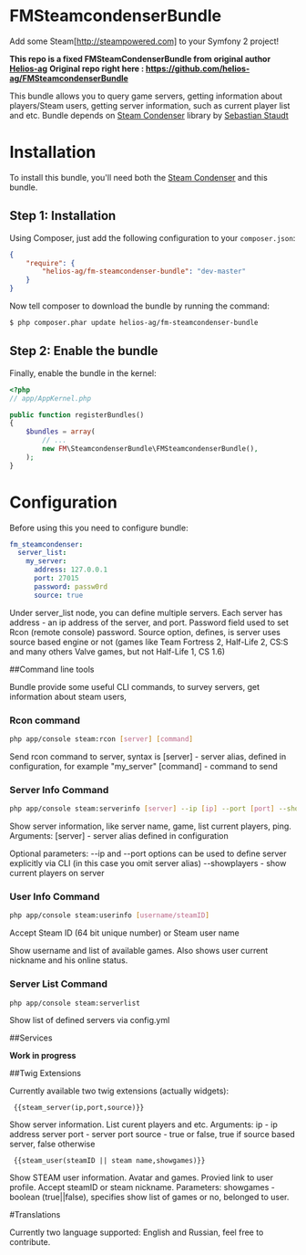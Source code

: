 FMSteamcondenserBundle
======================

Add some Steam[http://steampowered.com] to your Symfony 2 project!

**This repo is a fixed FMSteamCondenserBundle from original author [Helios-ag](https://github.com/helios-ag)**
**Original repo right here : https://github.com/helios-ag/FMSteamcondenserBundle**

This bundle allows you to query game servers, getting information about players/Steam users, getting server information,
such as current player list and etc.
Bundle depends on [Steam Condenser](https://github.com/koraktor/steam-condenser) library by [Sebastian Staudt](https://github.com/koraktor)

# Installation

To install this bundle, you'll need both the [Steam Condenser](https://github.com/koraktor/steam-condenser)
and this bundle.

## Step 1: Installation

Using Composer, just add the following configuration to your `composer.json`:

```json
{
    "require": {
        "helios-ag/fm-steamcondenser-bundle": "dev-master"
    }
}
```

Now tell composer to download the bundle by running the command:

``` bash
$ php composer.phar update helios-ag/fm-steamcondenser-bundle
```

## Step 2: Enable the bundle

Finally, enable the bundle in the kernel:

``` php
<?php
// app/AppKernel.php

public function registerBundles()
{
    $bundles = array(
        // ...
        new FM\SteamcondenserBundle\FMSteamcondenserBundle(),
    );
}
```


# Configuration

Before using this you need to configure bundle:

```yaml
fm_steamcondenser:
  server_list:
    my_server:
      address: 127.0.0.1
      port: 27015
      password: passw0rd
      source: true
```
Under server_list node, you can define multiple servers.
Each server has address - an ip address of the server,
and port. Password field used to set Rcon (remote console) password. Source option, defines, is server uses source based
engine or not (games like Team Fortress 2, Half-Life 2, CS:S and many others Valve games, but not Half-Life 1, CS 1.6)

##Command line tools

Bundle provide some useful CLI commands, to survey servers, get information about steam users,

### Rcon command

```bash
php app/console steam:rcon [server] [command]
```

Send rcon command to server, syntax is
[server] - server alias, defined in configuration, for example "my_server"
[command] - command to send

### Server Info Command

```bash
php app/console steam:serverinfo [server] --ip [ip] --port [port] --showplayers
```

Show server information, like server name, game, list current players, ping.
Arguments:
[server] - server alias defined in configuration

Optional parameters:
--ip and --port options can be used to define server explicitly via CLI (in this case you omit server alias)
--showplayers - show current players on server

### User Info Command
```bash
php app/console steam:userinfo [username/steamID]
```

Accept Steam ID (64 bit unique number) or Steam user name

Show username and list of available games. Also shows user current nickname and his online status.

### Server List Command
```bash
php app/console steam:serverlist
```

Show list of defined servers via config.yml



##Services

**Work in progress**

##Twig Extensions

Currently available two twig extensions (actually widgets):

```jinja
 {{steam_server(ip,port,source)}}
```
Show server information. List curent players and etc.
Arguments:
 ip - ip address server
 port - server port
 source - true or false, true if source based server, false otherwise

```jinja
 {{steam_user(steamID || steam name,showgames)}}
```
Show STEAM user information. Avatar and games. Provied link to user profile.
Accept steamID or steam nickname.
Parameters:
showgames - boolean (true||false), specifies show list of games or no, belonged to user.

#Translations

Currently two language supported: English and Russian, feel free to contribute.

